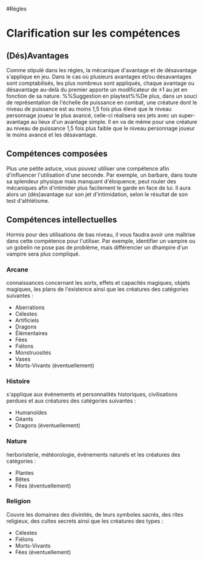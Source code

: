 #Règles 
# Clarification sur les compétences
## (Dés)Avantages
Comme stipulé dans les règles, la mécanique d'avantage et de désavantage s'applique en jeu.
Dans le cas où plusieurs avantages et/ou désavantages sont comptabilisés, les plus nombreux sont appliqués, chaque avantage ou désavantage au-delà du premier apporte un modificateur de ±1 au jet en fonction de sa nature.
%%Suggestion en playtest%%De plus, dans un souci de représentation de l'échelle de puissance en combat, une créature dont le niveau de puissance est au moins 1,5 fois plus élevé que le niveau personnage joueur le plus avancé, celle-ci réalisera ses jets avec un super-avantage au lieux d'un avantage simple. Il en va de même pour une créature au niveau de puissance 1,5 fois plus faible que le niveau personnage joueur le moins avancé et les désavantage.

## Compétences composées
Plus une petite astuce, vous pouvez utiliser une compétence afin d'influencer l'utilisation d'une seconde.
Par exemple, un barbare, dans toute sa splendeur physique mais manquant d'éloquence, peut rouler des mécaniques afin d'intimider plus facilement le garde en face de lui. Il aura alors un (dés)avantage sur son jet d'intimidation, selon le résultat de son test d'athlétisme.

## Compétences intellectuelles
Hormis pour des utilisations de bas niveau, il vous faudra avoir une maîtrise dans cette compétence pour l'utiliser. Par exemple, identifier un vampire ou un gobelin ne pose pas de problème, mais différencier un dhampire d'un vampire sera plus compliqué.

### Arcane
connaissances concernant les sorts, effets et capacités magiques, objets magiques, les plans de l'existence ainsi que les créatures des catégories suivantes :
- Aberrations
- Célestes
- Artificiels
- Dragons
- Élémentaires
- Fées
- Fiélons
- Monstruosités
- Vases
- Morts-Vivants (éventuellement)

### Histoire
s'applique aux événements et personnalités historiques, civilisations perdues et aux créatures des catégories suivantes :
- Humanoïdes
- Géants
- Dragons (éventuellement)

### Nature
herboristerie, météorologie, événements naturels et les créatures des catégories :
- Plantes
- Bêtes
- Fées (éventuellement)

### Religion
Couvre les domaines des divinités, de leurs symboles sacrés, des rites religieux, des cultes secrets ainsi que les créatures des types :
- Célestes
- Fiélons
- Morts-Vivants
- Fées (éventuellement)
